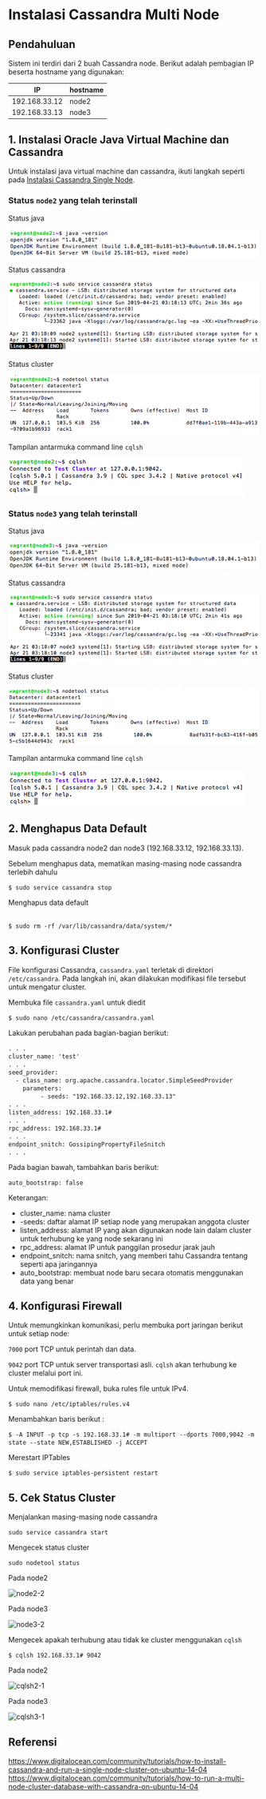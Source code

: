 # Instalasi Cassandra Multi Node

## Pendahuluan
Sistem ini terdiri dari 2 buah Cassandra node. Berikut adalah pembagian IP beserta hostname yang digunakan:

| IP            | hostname  |
|---------------|-----------|
| 192.168.33.12	| node2     |
| 192.168.33.13	| node3     |

## 1. Instalasi Oracle Java Virtual Machine dan Cassandra
Untuk instalasi java virtual machine dan cassandra, ikuti langkah seperti pada [Instalasi Cassandra Single Node](https://github.com/masasih21/Basis-Data-Terdistribusi/tree/master/tugas%204/single-node).

### Status ```node2``` yang telah terinstall

Status java

![java2](screenshot/2java2.png)

Status cassandra

![cass2](screenshot/2cass2.png)

Status cluster

![node2](screenshot/2node2.png)

Tampilan antarmuka command line ```cqlsh```

![cqlsh2](screenshot/2cqlsh2.png)

### Status ```node3``` yang telah terinstall

Status java

![java3](screenshot/3java3.png)

Status cassandra

![cass3](screenshot/3cass3.png)

Status cluster

![node3](screenshot/3node3.png)

Tampilan antarmuka command line ```cqlsh```

![cqlsh3](screenshot/3cqlsh3.png)


## 2. Menghapus Data Default
Masuk pada cassandra node2 dan node3 (192.168.33.12, 192.168.33.13).

Sebelum menghapus data, mematikan masing-masing node cassandra terlebih dahulu
```
$ sudo service cassandra stop
```

Menghapus data default
```

$ sudo rm -rf /var/lib/cassandra/data/system/*
```

## 3. Konfigurasi Cluster
File konfigurasi Cassandra, ```cassandra.yaml``` terletak di direktori ```/etc/cassandra```. Pada langkah ini, akan dilakukan modifikasi file tersebut untuk mengatur cluster.

Membuka file ```cassandra.yaml``` untuk diedit
```
$ sudo nano /etc/cassandra/cassandra.yaml
```

Lakukan perubahan pada bagian-bagian berikut:
```
. . .
cluster_name: 'test'
. . .
seed_provider:
  - class_name: org.apache.cassandra.locator.SimpleSeedProvider
    parameters:
         - seeds: "192.168.33.12,192.168.33.13"
. . .
listen_address: 192.168.33.1#
. . .
rpc_address: 192.168.33.1#
. . .
endpoint_snitch: GossipingPropertyFileSnitch
. . .
```
Pada bagian bawah, tambahkan baris berikut:
```
auto_bootstrap: false
```

Keterangan:
* cluster_name: nama cluster
* -seeds: daftar alamat IP setiap node yang merupakan anggota cluster
* listen_address: alamat IP yang akan digunakan node lain dalam cluster untuk terhubung ke yang node sekarang ini
* rpc_address: alamat IP untuk panggilan prosedur jarak jauh
* endpoint_snitch: nama snitch, yang memberi tahu Cassandra tentang seperti apa jaringannya
* auto_bootstrap: membuat node baru secara otomatis menggunakan data yang benar

## 4. Konfigurasi Firewall

Untuk memungkinkan komunikasi, perlu membuka port jaringan berikut untuk setiap node:

```7000``` port TCP untuk perintah dan data.

```9042``` port TCP untuk server transportasi asli. ```cqlsh``` akan terhubung ke cluster melalui port ini.

Untuk memodifikasi firewall, buka rules file untuk IPv4.
```
$ sudo nano /etc/iptables/rules.v4
```

Menambahkan baris berikut :
```
$ -A INPUT -p tcp -s 192.168.33.1# -m multiport --dports 7000,9042 -m state --state NEW,ESTABLISHED -j ACCEPT
```

Merestart IPTables
```
$ sudo service iptables-persistent restart
```

## 5. Cek Status Cluster
Menjalankan masing-masing node cassandra
```
sudo service cassandra start
```

Mengecek status cluster
```
sudo nodetool status
```

Pada node2

![node2-2](screenshot/node2-2.png)

Pada node3

![node3-2](screenshot/node3-2.png)

Mengecek apakah terhubung atau tidak ke cluster menggunakan ```cqlsh```
```
$ cqlsh 192.168.33.1# 9042
```

Pada node2

![cqlsh2-1](screenshot/cqlsh2-1.png)

Pada node3

![cqlsh3-1](screenshot/cqlsh3-1.png)

## Referensi
https://www.digitalocean.com/community/tutorials/how-to-install-cassandra-and-run-a-single-node-cluster-on-ubuntu-14-04
https://www.digitalocean.com/community/tutorials/how-to-run-a-multi-node-cluster-database-with-cassandra-on-ubuntu-14-04
